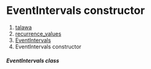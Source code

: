 
<div>

# EventIntervals constructor

</div>










1.  [talawa](../../index.md)
2.  [recurrence_values](../../constants_recurrence_values/)
3.  [EventIntervals](../../constants_recurrence_values/EventIntervals-class.md)
4.  EventIntervals constructor

##### EventIntervals class








